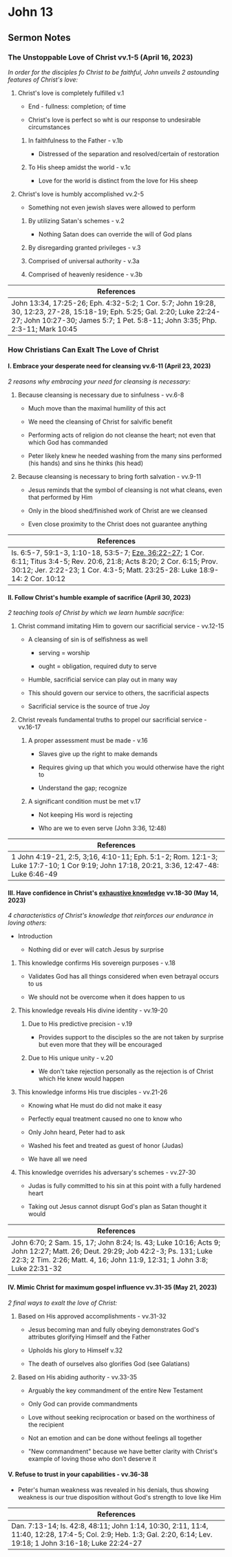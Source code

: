 # John 13

## Sermon Notes

### The Unstoppable Love of Christ vv.1-5 (April 16, 2023)

_In order for the disciples fo Christ to be faithful, John unveils 2 astounding features of Christ's love:_

1. Christ's love is completely fulfilled v.1

    - End - fullness: completion; of time

    - Christ's love is perfect so wht is our response to undesirable circumstances

    1. In faithfulness to the Father - v.1b

        - Distressed of the separation and resolved/certain of restoration

    1. To His sheep amidst the world - v.1c

        - Love for the world is distinct from the love for His sheep

1. Christ's love is humbly accomplished vv.2-5

    - Something not even jewish slaves were allowed to perform

    1. By utilizing Satan's schemes - v.2

        - Nothing Satan does can override the will of God plans

    1. By disregarding granted privileges - v.3

    1. Comprised of universal authority - v.3a

    1. Comprised of heavenly residence - v.3b

|References|
|-|
|John 13:34, 17:25-26; Eph. 4:32-5:2; 1 Cor. 5:7; John 19:28, 30, 12:23, 27-28, 15:18-19; Eph. 5:25; Gal. 2:20; Luke 22:24-27; John 10:27-30; James 5:7; 1 Pet. 5:8-11; John 3:35; Php. 2:3-11; Mark 10:45|

### How Christians Can Exalt The Love of Christ

#### I. Embrace your desperate need for cleansing vv.6-11 (April 23, 2023)

_2 reasons why embracing your need for cleansing is necessary:_

1. Because cleansing is necessary due to sinfulness - vv.6-8

    - Much move than the maximal humility of this act

    - We need the cleansing of Christ for salvific benefit

    - Performing acts of religion do not cleanse the heart; not even that which God has commanded

    - Peter likely knew he needed washing from the many sins performed (his hands) and sins he thinks (his head)

1. Because cleansing is necessary to bring forth salvation - vv.9-11

    - Jesus reminds that the symbol of cleansing is not what cleans, even that performed by Him

    - Only in the blood shed/finished work of Christ are we cleansed

    - Even close proximity to the Christ does not guarantee anything

|References|
|-|
|Is. 6:5-7, 59:1-3, 1:10-18, 53:5-7; <u>Eze. 36:22-27</u>; 1 Cor. 6:11; Titus 3:4-5; Rev. 20:6, 21:8; Acts 8:20; 2 Cor. 6:15; Prov. 30:12; Jer. 2:22-23; 1 Cor. 4:3-5; Matt. 23:25-28: Luke 18:9-14: 2 Cor. 10:12|

#### II. Follow Christ's humble example of sacrifice (April 30, 2023)

_2 teaching tools of Christ by which we learn humble sacrifice:_

1. Christ command imitating Him to govern our sacrificial service - vv.12-15

    - A cleansing of sin is of selfishness as well

        - serving = worship

        - ought = obligation, required duty to serve

    - Humble, sacrificial service can play out in many way

    - This should govern our service to others, the sacrificial aspects

    - Sacrificial service is the source of true Joy

1. Christ reveals fundamental truths to propel our sacrificial service - vv.16-17

    1. A proper assessment must be made - v.16

        - Slaves give up the right to make demands

        - Requires giving up that which you would otherwise have the right to

        - Understand the gap; recognize

    1. A significant condition must be met v.17

        - Not keeping His word is rejecting

        - Who are we to even serve (John 3:36, 12:48)

|References|
|-|
|1 John 4:19-21, 2:5, 3;16, 4:10-11; Eph. 5:1-2; Rom. 12:1-3; Luke 17:7-10; 1 Cor 9:19; John 17:18, 20:21, 3:36, 12:47-48: Luke 6:46-49|

#### III. Have confidence in Christ's <u>exhaustive knowledge</u> vv.18-30 (May 14, 2023)

_4 characteristics of Christ's knowledge that reinforces our endurance in loving others:_

- Introduction

    - Nothing did or ever will catch Jesus by surprise

1. This knowledge confirms His sovereign purposes - v.18

    - Validates God has all things considered when even betrayal occurs to us

    - We should not be overcome when it does happen to us

1. This knowledge reveals His divine identity - vv.19-20

    1. Due to His predictive precision - v.19

        - Provides support to the disciples so the are not taken by surprise but even more that they will be encouraged

    1. Due to His unique unity - v.20

        - We don't take rejection personally as the rejection is of Christ which He knew would happen

1. This knowledge informs His true disciples - vv.21-26

    - Knowing what He must do did not make it easy

    - Perfectly equal treatment caused no one to know who

    - Only John heard, Peter had to ask

    - Washed his feet and treated as guest of honor (Judas)

    - We have all we need

1. This knowledge overrides his adversary's schemes - vv.27-30

    - Judas is fully committed to his sin at this point with a fully hardened heart

    - Taking out Jesus cannot disrupt God's plan as Satan thought it would

|References|
|-|
|John 6:70; 2 Sam. 15, 17; John 8:24; Is. 43; Luke 10:16; Acts 9; John 12:27; Matt. 26; Deut. 29:29; Job 42:2-3; Ps. 131; Luke 22:3; 2 Tim. 2:26; Matt. 4, 16; John 11:9, 12:31; 1 John 3:8; Luke 22:31-32|

#### IV. Mimic Christ for maximum gospel influence vv.31-35 (May 21, 2023)

_2 final ways to exalt the love of Christ:_

1. Based on His approved accomplishments - vv.31-32

    - Jesus becoming man and fully obeying demonstrates God's attributes glorifying Himself and the Father

    - Upholds his glory to Himself v.32

    - The death of ourselves also glorifies God (see Galatians)

1. Based on His abiding authority - vv.33-35

    - Arguably the key commandment of the entire New Testament

    - Only God can provide commandments

    - Love without seeking reciprocation or based on the worthiness of the recipient

    - Not an emotion and can be done without feelings all together

    - "New commandment" because we have better clarity with Christ's example of loving those who don't deserve it

#### V. Refuse to trust in your capabilities - vv.36-38

- Peter's human weakness was revealed in his denials, thus showing weakness is our true disposition without God's strength to love like Him

|References|
|-|
|Dan. 7:13-14; Is. 42:8, 48:11; John 1:14, 10:30, 2:11, 11:4, 11:40, 12:28, 17:4-5; Col. 2:9; Heb. 1:3; Gal. 2:20, 6:14; Lev. 19:18; 1 John 3:16-18; Luke 22:24-27|